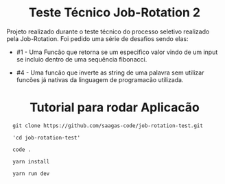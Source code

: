 <h1 align="center">Teste Técnico Job-Rotation 2</h1>

Projeto realizado durante o teste técnico do processo seletivo realizado pela Job-Rotation. Foi pedido uma série de desafios sendo elas: <br/>
* #1 - Uma Funcão que retorna se um especifico valor vindo de um input se incluio dentro de uma sequência fibonacci.

* #4 - Uma funcão que inverte as string de uma palavra sem utilizar funcões já nativas da linguagem de programacão utilizada.

<h1 align="center">Tutorial para rodar Aplicacão</h1>

```shell
  git clone https://github.com/saagas-code/job-rotation-test.git
```
```shell
  'cd job-rotation-test'
```
```shell
  code .
```
```shell
  yarn install
```
```shell
  yarn run dev
```
  
 
  
  



